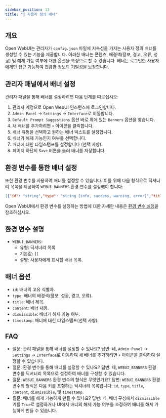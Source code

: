 ```yaml
---
sidebar_position: 13
title: "🔰 사용자 정의 배너"
---
```


개요
--------

Open WebUI는 관리자가 `config.json` 파일에 지속성을 가지는 사용자 정의 배너를 생성할 수 있는 기능을 제공합니다. 이러한 배너는 콘텐츠, 배경색(정보, 경고, 오류, 성공) 및 해제 가능 여부에 대한 옵션을 특징으로 할 수 있습니다. 배너는 로그인한 사용자에게만 접근 가능하여 민감한 정보의 기밀성을 보장합니다.

관리자 패널에서 배너 설정
---------------------------------------------

관리자 패널을 통해 배너를 설정하려면 다음 단계를 따르십시오:

1. 관리자 계정으로 Open WebUI 인스턴스에 로그인합니다.
2. `Admin Panel` -> `Settings` -> `Interface`로 이동합니다.
3. `Default Prompt Suggestions` 옵션 바로 위에 있는 `Banners` 옵션을 찾습니다.
4. 새 배너를 추가하려면 `+` 아이콘을 클릭합니다.
5. 배너 유형을 선택하고 원하는 배너 텍스트를 설정합니다.
6. 배너가 해제 가능인지 여부를 선택합니다.
7. 배너에 대한 타임스탬프를 설정합니다 (선택 사항).
8. 페이지 하단의 `Save` 버튼을 눌러 배너를 저장합니다.

환경 변수를 통한 배너 설정
------------------------------------------------

또한 환경 변수를 사용하여 배너를 설정할 수 있습니다. 이를 위해 다음 형식으로 딕셔너리 목록을 제공하여 `WEBUI_BANNERS` 환경 변수를 설정해야 합니다:

```json
[{"id": "string","type": "string [info, success, warning, error]","title": "string","content": "string","dismissible": False,"timestamp": 1000}]
```

Open WebUI에서 환경 변수를 설정하는 방법에 대한 자세한 내용은 [환경 변수 설정](https://docs.openwebui.com/getting-started/env-configuration#webui_banners)을 참조하십시오.

환경 변수 설명
---------------------------------

* `WEBUI_BANNERS`:
  * 유형: 딕셔너리 목록
  * 기본값: `[]`
  * 설명: 사용자에게 표시할 배너 목록.

배너 옵션
----------------

* `id`: 배너의 고유 식별자.
* `type`: 배너의 배경색(정보, 성공, 경고, 오류).
* `title`: 배너 제목.
* `content`: 배너 내용.
* `dismissible`: 배너가 해제 가능 여부.
* `timestamp`: 배너에 대한 타임스탬프(선택 사항).

FAQ
----

* 질문: 관리 패널을 통해 배너를 설정할 수 있나요?
답변: 네, `Admin Panel` -> `Settings` -> `Interface`로 이동하여 새 배너를 추가하려면 `+` 아이콘을 클릭하여 설정할 수 있습니다.
* 질문: 환경 변수를 통해 배너를 설정할 수 있나요?
답변: 네, `WEBUI_BANNERS` 환경 변수를 딕셔너리 목록으로 설정하여 배너를 구성할 수 있습니다.
* 질문: `WEBUI_BANNERS` 환경 변수의 형식은 무엇인가요?
답변: `WEBUI_BANNERS` 환경 변수의 형식은 다음 키를 포함하는 딕셔너리 목록입니다: `id`, `type`, `title`, `content`, `dismissible`, 및 `timestamp`.
* 질문: 배너를 해제 가능하게 만들 수 있나요?
답변: 네, 배너 구성에서 `dismissible` 키를 `True`로 설정하거나 UI에서 배너의 해제 가능 여부를 조정하여 배너를 해제 가능하게 만들 수 있습니다.
